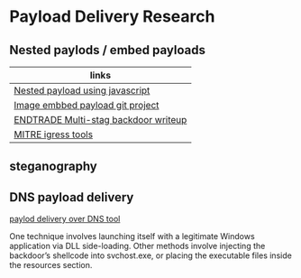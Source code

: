# Payload Delivery Research 

## Nested paylods / embed payloads 

 | links                                                                                                                                                                                          |
 |------------------------------------------------------------------------------------------------------------------------------------------------------------------------------------------------|
 | [Nested payload using javascript](https://cofense.com/blog/nested-files-evade-segs/)                                                                                                           |
 | [Image embbed payload git project](https://github.com/peewpw/Invoke-PSImage)                                                                                                                   |
 | [ENDTRADE Multi-stag backdoor writeup ](https://documents.trendmicro.com/assets/pdf/Operation-ENDTRADE-TICK-s-Multi-Stage-Backdoors-for-Attacking-Industries-and-Stealing-Classified-Data.pdf) |
 | [MITRE igress tools]( https://attack.mitre.org/techniques/T1105/)                                                                                                                              |

## steganography

## DNS payload delivery 
[paylod delivery over DNS tool](https://github.com/no0be/DNSlivery)

One technique involves launching
itself with a legitimate Windows application via DLL side-loading. Other methods involve injecting the
backdoor’s shellcode into svchost.exe, or placing the executable files inside the resources section.